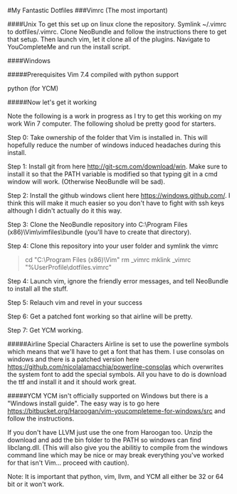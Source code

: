 #My Fantastic Dotfiles
###Vimrc (The most important)

####Unix
To get this set up on linux clone the repository. Symlink ~/.vimrc to dotfiles/.vimrc. Clone NeoBundle and follow the instructions there to get that setup. Then launch vim, let it clone all of the plugins. Navigate to YouCompleteMe and run the install script. 

####Windows

#####Prerequisites
Vim 7.4 compiled with python support

python (for YCM)

#####Now let's get it working

Note the following is a work in progress as I try to get this working on my work Win 7 computer. The following sholud be pretty good for starters. 

Step 0: Take ownership of the folder that Vim is installed in. This will hopefully reduce the number of windows induced headaches during this install.

Step 1: Install git from here http://git-scm.com/download/win. Make sure to install it so that the PATH variable is modified so that typing git in a cmd window will work. (Otherwise NeoBundle will be sad).

Step 2: Install the github windows client here https://windows.github.com/. I think this will make it much easier so you don't have to fight with ssh keys although I didn't actually do it this way.

Step 3: Clone the NeoBundle repository into C:\Program Files (x86)\Vim\vimfiles\bundle (you'll have to create that directory). 

Step 4: Clone this repository into your user folder and symlink the vimrc
> cd "C:\Program Files (x86)\Vim\"
> rm _vimrc
> mklink _vimrc "%UserProfile\dotfiles\.vimrc"


Step 4: Launch vim, ignore the friendly error messages, and tell NeoBundle to install all the stuff.

Step 5: Relauch vim and revel in your success

Step 6: Get a patched font working so that airline will be pretty.

Step 7: Get YCM working.

#####Airline Special Characters
Airline is set to use the powerline symbols which means that we'll have to get a font that has them. I use consolas on windows and there is a patched version here https://github.com/nicolalamacchia/powerline-consolas which overwrites the system font to add the special symbols. All you have to do is download the ttf and install it and it should work great.

#####YCM
YCM isn't officially supported on Windows but there is a "Windows install guide". The easy way is to go here https://bitbucket.org/Haroogan/vim-youcompleteme-for-windows/src and follow the instructions.

If you don't have LLVM just use the one from Haroogan too. Unzip the download and add the bin folder to the PATH so windows can find libclang.dll. (This will also give you the abilitiy to compile from the windows command line which may be nice or may break everything you've worked for that isn't Vim... proceed with caution).

Note: It is important that python, vim, llvm, and YCM all either be 32 or 64 bit or it won't work.
